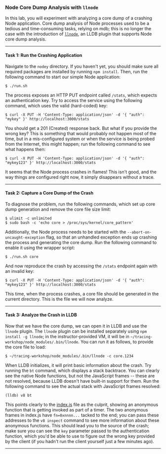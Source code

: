 ### Node Core Dump Analysis with `llnode`

In this lab, you will experiment with analyzing a core dump of a crashing Node application. Core dump analysis of Node processes used to be a tedious and time-consuming tasks, relying on mdb; this is no longer the case with the introduction of [`llnode`](https://github.com/nodejs/llnode), an LLDB plugin that supports Node core dump analysis.

- - -

#### Task 1: Run the Crashing Application

Navigate to the `nodey` directory. If you haven't yet, you should make sure all required packages are installed by running `npm install`. Then, run the following command to start our simple Node application:

```
$ ./run.sh
```

The process exposes an HTTP PUT endpoint called `/stats`, which expects an authentication key. Try to access the service using the following command, which uses the valid (hard-coded) key:

```
$ curl -X PUT -H 'Content-Type: application/json' -d '{ "auth": "mykey" }' http://localhost:3000/stats
```

You should get a 201 (Created) response back. But what if you provide the wrong key? This is something that would probably not happen most of the time, but in a mis-configured system or when the service is being probed from the Internet, this might happen; run the following command to see what happens then:

```
$ curl -X PUT -H 'Content-Type: application/json' -d '{ "auth": "mykey123" }' http://localhost:3000/stats
```

It seems that the Node process crashes in flames! This isn't good, and the way things are configured right now, it simply disappears without a trace.

- - -

#### Task 2: Capture a Core Dump of the Crash

To diagnose the problem, run the following commands, which set up core dump generation and remove the core file size limit:

```
$ ulimit -c unlimited
$ sudo bash -c 'echo core > /proc/sys/kernel/core_pattern'
```

Additionally, the Node process needs to be started with the `--abort-on-uncaught-exception` flag, so that an unhandled exception ends up crashing the process and generating the core dump. Run the following command to enable it using the wrapper script:

```
$ ./run.sh core
```

And now reproduce the crash by accessing the `/stats` endpoint again with an invalid key:

```
$ curl -X PUT -H 'Content-Type: application/json' -d '{ "auth": "mykey123" }' http://localhost:3000/stats
```

This time, when the process crashes, a core file should be generated in the current directory. This is the file we will now analyze.

- - -

#### Task 3: Analyze the Crash in LLDB

Now that we have the core dump, we can open it in LLDB and use the `llnode` plugin. The `llnode` plugin can be installed separately using `npm install -g llnode`; in the instructor-provided VM, it will be in `~/tracing-workshop/node_modules/.bin/llnode`. You can run it as follows, to provide the core file to load:

```
$ ~/tracing-workshop/node_modules/.bin/llnode -c core.1234
```

When LLDB initializes, it will print basic information about the crash. Try running the `bt` command, which displays a stack backtrace. You can clearly see the native Node functions, but not the JavaScript frames -- these are not resolved, because LLDB doesn't have built-in support for them. Run the following command to see the actual stack with JavaScript frames resolved:

```
(lldb) v8 bt
```

This points clearly to the [index.js](nodey/routes/index.js) file as the culprit, showing an anonymous function that is getting invoked as part of a timer. The two anonymous frames in index.js have `fn=0xnnnn...` tacked to the end; you can pass these addresses to the `v8 inspect` command to see more information about these anonymous functions. This should lead you to the source of the crash; make sure you can see the `key` parameter passed to the authentication function, which you'd be
able to use to figure out the wrong key provided by the client (if you hadn't run the client yourself just a few minutes ago).

- - -

